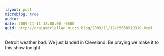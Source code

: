 ```yaml
---
layout: post
microblog: true
audio: 
date: 2009-11-11 18:00:00 -0600
guid: http://craigmcclellan.micro.blog/2009/11/12/t5650919319.html
---
```

Detroit weather bad. We just landed in Cleveland. Be praying we make it to this show tonight.
